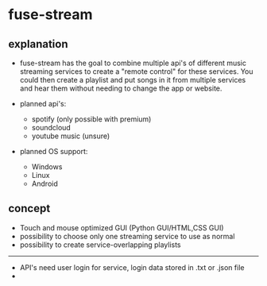 # fuse-stream

## explanation

- fuse-stream has the goal to combine multiple api's of different music streaming services to create a "remote control" for these services. You could then create a playlist and put songs in it from multiple services and hear them without needing to change the app or website.

- planned api's:
    - spotify (only possible with premium)
    - soundcloud
    - youtube music (unsure)
 
- planned OS support:
    - Windows
    - Linux
    - Android

## concept

- Touch and mouse optimized GUI (Python GUI/HTML,CSS GUI)
- possibility to choose only one streaming service to use as normal
- possibility to create service-overlapping playlists
---
- API's need user login for service, login data stored in .txt or .json file
- 
